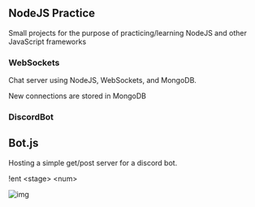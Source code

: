 ## NodeJS Practice
Small projects for the purpose of practicing/learning NodeJS and other JavaScript frameworks

### WebSockets
Chat server using NodeJS, WebSockets, and MongoDB.  

New connections are stored in MongoDB

### DiscordBot

## Bot.js
Hosting a simple get/post server for a discord bot. 

!ent \<stage> \<num> 


![img](https://i.imgur.com/9yDdaSQ.png)
